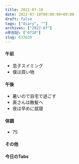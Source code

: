 ```yaml
---
title: 2022-07-10
date: 2022-07-10T00:00:00+09:00
draft: false
tags: ["diary", ""]
archives: ["2022-07"]
n年日記: ["0710"]
slug: 633620
---
```

#### 午前
- 息子スイミング
- 僕は買い物
#### 午後
- 暑いので自宅で過ごす
- 奥さんは散髪へ
- 夜は早めに就寝
#### 体調
- 75
#### その他
#### 今日のTabs